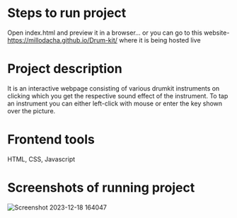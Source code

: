 # Steps to run project
Open index.html and preview it in a browser... or you can go to this website- https://millodacha.github.io/Drum-kit/ where it is being hosted live

# Project description
It is an interactive webpage consisting of various drumkit instruments on clicking which you get the respective sound effect of the instrument. To tap an instrument you can either left-click with mouse or enter the key shown over the picture.

# Frontend tools
HTML, CSS, Javascript

# Screenshots of running project
![Screenshot 2023-12-18 164047](https://github.com/MilloDacha/Drum-kit/assets/74770451/10843fba-0c97-4a14-998b-181bb55048a0)
